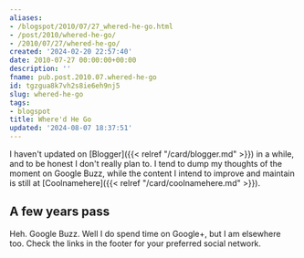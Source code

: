 ```yaml
---
aliases:
- /blogspot/2010/07/27_whered-he-go.html
- /post/2010/whered-he-go/
- /2010/07/27/whered-he-go/
created: '2024-02-20 22:57:40'
date: 2010-07-27 00:00:00+00:00
description: ''
fname: pub.post.2010.07.whered-he-go
id: tgzgua8k7vh2s8ie6eh9nj5
slug: whered-he-go
tags:
- blogspot
title: Where'd He Go
updated: '2024-08-07 18:37:51'
---
```


I haven't updated on [Blogger]({{< relref "/card/blogger.md" >}}) in a while, and to be honest I don't really plan to. I tend to dump my thoughts of the moment on Google Buzz, while the content I intend to improve and maintain
is still at [Coolnamehere]({{< relref "/card/coolnamehere.md" >}}).
<!--more-->

## A few years pass

Heh. Google Buzz. Well I do spend time on Google+, but I am elsewhere too. Check the links in the footer for your preferred social network.
